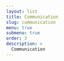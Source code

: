 ```yaml
---
layout: list
title: Communication
slug: communication
menu: true
submenu: true
order: 3
description: >
  Communication
---
```

